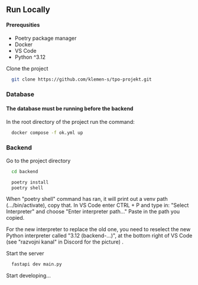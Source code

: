 
## Run Locally

#### Prerequsities
* Poetry package manager
* Docker
* VS Code
* Python ^3.12

Clone the project

```bash
  git clone https://github.com/klemen-s/tpo-projekt.git
```
### Database
#### The database must be running before the backend
In the root directory of the project run the command:
```bash
  docker compose -f ok.yml up
```

### Backend
Go to the project directory

```bash
  cd backend
```

```bash
  poetry install
  poetry shell
```

  When "poetry shell" command has ran, it will print out a venv path (.../bin/activate), copy that.
  In VS Code enter CTRL + P and type in:
    "Select Interpreter" and choose  "Enter interpreter path..."
  Paste in the path you copied.
  
  For the new interpreter to replace the old one, you need to reselect the new Python interpreter called "3.12 (backend-...)", at the bottom right of VS Code (see "razvojni kanal" in Discord for the picture) .


Start the server

```bash
  fastapi dev main.py
```

Start developing...

